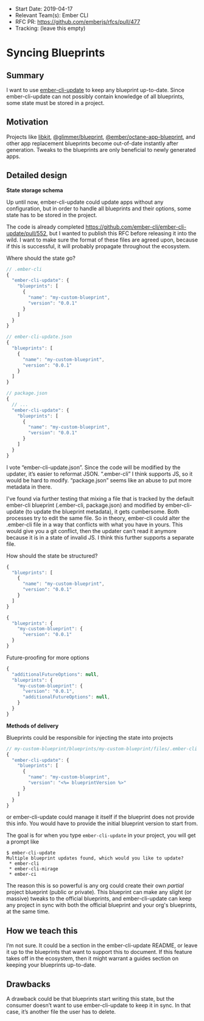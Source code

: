 - Start Date: 2019-04-17
- Relevant Team(s): Ember CLI
- RFC PR: https://github.com/emberjs/rfcs/pull/477
- Tracking: (leave this empty)

# Syncing Blueprints

## Summary

I want to use [ember-cli-update](https://github.com/ember-cli/ember-cli-update) to keep any blueprint up-to-date. Since ember-cli-update can not possibly contain knowledge of all blueprints, some state must be stored in a project.

## Motivation

Projects like [libkit](https://github.com/tildeio/libkit), [@glimmer/blueprint](https://github.com/glimmerjs/glimmer.js/tree/master/packages/%40glimmer/blueprint), [@ember/octane-app-blueprint](https://github.com/ember-cli/ember-octane-blueprint), and other app replacement blueprints become out-of-date instantly after generation. Tweaks to the blueprints are only beneficial to newly generated apps.

## Detailed design

**State storage schema**

Up until now, ember-cli-update could update apps without any configuration, but in order to handle all blueprints and their options, some state has to be stored in the project.

The code is already completed https://github.com/ember-cli/ember-cli-update/pull/552, but I wanted to publish this RFC before releasing it into the wild. I want to make sure the format of these files are agreed upon, because if this is successful, it will probably propagate throughout the ecosystem.

Where should the state go?

```js
// .ember-cli
{
  "ember-cli-update": {
    "blueprints": [
      {
        "name": "my-custom-blueprint",
        "version": "0.0.1"
      }
    ]
  }
}
```

```js
// ember-cli-update.json
{
  "blueprints": [
    {
      "name": "my-custom-blueprint",
      "version": "0.0.1"
    }
  ]
}
```

```js
// package.json
{
  // ...
  "ember-cli-update": {
    "blueprints": [
      {
        "name": "my-custom-blueprint",
        "version": "0.0.1"
      }
    ]
  }
}
```

I vote “ember-cli-update.json”. Since the code will be modified by the updater, it’s easier to reformat JSON. “.ember-cli” I think supports JS, so it would be hard to modify. “package.json” seems like an abuse to put more metadata in there.

I've found via further testing that mixing a file that is tracked by the default ember-cli blueprint (.ember-cli, package.json) and modified by ember-cli-update (to update the blueprint metadata), it gets cumbersome. Both processes try to edit the same file. So in theory, ember-cli could alter the .ember-cli file in a way that conflicts with what you have in yours. This would give you a git conflict, then the updater can't read it anymore because it is in a state of invalid JS. I think this further supports a separate file.

How should the state be structured?

```js
{
  "blueprints": [
    {
      "name": "my-custom-blueprint",
      "version": "0.0.1"
    }
  ]
}
```

```js
{
  "blueprints": {
    "my-custom-blueprint": {
      "version": "0.0.1"
  }
}
```

Future-proofing for more options

```js
{
  "additionalFutureOptions": null,
  "blueprints": {
    "my-custom-blueprint": {
      "version": "0.0.1",
      "additionalFutureOptions": null,
    }
  }
}
```

**Methods of delivery**

Blueprints could be responsible for injecting the state into projects

```js
// my-custom-blueprint/blueprints/my-custom-blueprint/files/.ember-cli
{
  "ember-cli-update": {
    "blueprints": [
      {
        "name": "my-custom-blueprint",
        "version": "<%= blueprintVersion %>"
      }
    ]
  }
}
```

or ember-cli-update could manage it itself if the blueprint does not provide this info. You would have to provide the initial blueprint version to start from.

The goal is for when you type `ember-cli-update` in your project, you will get a prompt like

```
$ ember-cli-update
Multiple blueprint updates found, which would you like to update?
 * ember-cli
 * ember-cli-mirage
 * ember-ci
```

The reason this is so powerful is any org could create their own _partial_ project blueprint (public or private). This blueprint can make any slight (or massive) tweaks to the official blueprints, and ember-cli-update can keep any project in sync with both the official blueprint and your org's blueprints, at the same time.

## How we teach this

I’m not sure. It could be a section in the ember-cli-update README, or leave it up to the blueprints that want to support this to document. If this feature takes off in the ecosystem, then it might warrant a guides section on keeping your blueprints up-to-date.

## Drawbacks

A drawback could be that blueprints start writing this state, but the consumer doesn’t want to use ember-cli-update to keep it in sync. In that case, it’s another file the user has to delete.
